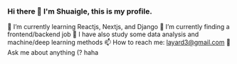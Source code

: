 ### Hi there 👋   I'm Shuaigle, this is my profile.

🌱 I’m currently learning Reactjs, Nextjs, and Django
👯 I’m currently finding a frontend/backend job
🔭 I have also study some data analysis and machine/deep learning methods
📫 How to reach me: layard3@gmail.com
💬 Ask me about anything (? haha
<!--
**Shuaigle/Shuaigle** is a ✨ _special_ ✨ repository because its `README.md` (this file) appears on your GitHub profile.

Here are some ideas to get you started:

- 🔭 I’m currently working on ...
- 🌱 I’m currently learning ...
- 👯 I’m looking to collaborate on ...
- 🤔 I’m looking for help with ...
- 💬 Ask me about ...
- 📫 How to reach me: ...
- 😄 Pronouns: ...
- ⚡ Fun fact: ...
-->
